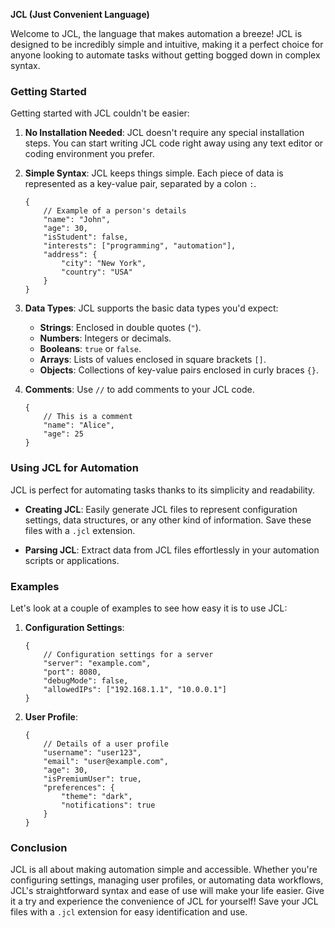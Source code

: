 **JCL (Just Convenient Language)**

Welcome to JCL, the language that makes automation a breeze! JCL is designed to be incredibly simple and intuitive, making it a perfect choice for anyone looking to automate tasks without getting bogged down in complex syntax.

### Getting Started

Getting started with JCL couldn't be easier:

1. **No Installation Needed**: JCL doesn't require any special installation steps. You can start writing JCL code right away using any text editor or coding environment you prefer.

2. **Simple Syntax**: JCL keeps things simple. Each piece of data is represented as a key-value pair, separated by a colon `:`.

    ```jcl
    {
        // Example of a person's details
        "name": "John",
        "age": 30,
        "isStudent": false,
        "interests": ["programming", "automation"],
        "address": {
            "city": "New York",
            "country": "USA"
        }
    }
    ```

3. **Data Types**: JCL supports the basic data types you'd expect:
   - **Strings**: Enclosed in double quotes (`"`).
   - **Numbers**: Integers or decimals.
   - **Booleans**: `true` or `false`.
   - **Arrays**: Lists of values enclosed in square brackets `[]`.
   - **Objects**: Collections of key-value pairs enclosed in curly braces `{}`.

4. **Comments**: Use `//` to add comments to your JCL code.

    ```jcl
    {
        // This is a comment
        "name": "Alice",
        "age": 25
    }
    ```

### Using JCL for Automation

JCL is perfect for automating tasks thanks to its simplicity and readability.

- **Creating JCL**: Easily generate JCL files to represent configuration settings, data structures, or any other kind of information. Save these files with a `.jcl` extension.

- **Parsing JCL**: Extract data from JCL files effortlessly in your automation scripts or applications.

### Examples

Let's look at a couple of examples to see how easy it is to use JCL:

1. **Configuration Settings**:

    ```jcl
    {
        // Configuration settings for a server
        "server": "example.com",
        "port": 8080,
        "debugMode": false,
        "allowedIPs": ["192.168.1.1", "10.0.0.1"]
    }
    ```

2. **User Profile**:

    ```jcl
    {
        // Details of a user profile
        "username": "user123",
        "email": "user@example.com",
        "age": 30,
        "isPremiumUser": true,
        "preferences": {
            "theme": "dark",
            "notifications": true
        }
    }
    ```

### Conclusion

JCL is all about making automation simple and accessible. Whether you're configuring settings, managing user profiles, or automating data workflows, JCL's straightforward syntax and ease of use will make your life easier. Give it a try and experience the convenience of JCL for yourself! Save your JCL files with a `.jcl` extension for easy identification and use.